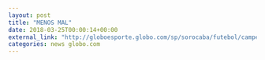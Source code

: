```yaml
---
layout: post
title: "MENOS MAL"
date: 2018-03-25T00:00:14+00:00
external_link: "http://globoesporte.globo.com/sp/sorocaba/futebol/campeonato-paulista/jogo/24-03-2018/sao-bento-ponte-preta/"
categories: news globo.com
---
```

